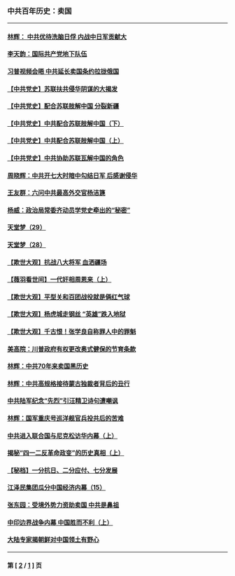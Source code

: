 ### 中共百年历史：卖国
---
#### [林辉： 中共优待洗脑日俘 内战中日军贡献大](../../pages/nf1176117/n13624644.md?04190430) 
#### [李天韵：国际共产党地下队伍](../../pages/nf1176117/n13611808.md?04190430) 
#### [习普视频会晤 中共延长卖国条约拉拢俄国](../../pages/nf1176117/n13060971.md?04190430) 
#### [【中共党史】苏联扶共侵华阴谋的大揭发](../../pages/nf1176117/n13056050.md?04190430) 
#### [【中共党史】配合苏联肢解中国 分裂新疆](../../pages/nf1176117/n13040700.md?04190430) 
#### [【中共党史】中共配合苏联肢解中国（下）](../../pages/nf1176117/n13035660.md?04190430) 
#### [【中共党史】中共配合苏联肢解中国（上）](../../pages/nf1176117/n13030262.md?04190430) 
#### [【中共党史】中共协助苏联瓦解中国的角色](../../pages/nf1176117/n13018109.md?04190430) 
#### [周晓辉：中共开七大时暗中勾结日军 后感谢侵华](../../pages/nf1176117/n12921960.md?04190430) 
#### [王友群：六问中共最高外交官杨洁篪](../../pages/nf1176117/n12836495.md?04190430) 
#### [杨威：政治局常委齐动员学党史牵出的“秘密”](../../pages/nf1176117/n12764642.md?04190430) 
#### [天堂梦（29）](../../pages/nf1176117/n12408465.md?04190430) 
#### [天堂梦（28）](../../pages/nf1176117/n12408309.md?04190430) 
#### [【欺世大观】抗战八大将军 血洒疆场](../../pages/nf1176117/n12357044.md?04190430) 
#### [【薇羽看世间】一代奸相周恩来（上）](../../pages/nf1176117/n12401109.md?04190430) 
#### [【欺世大观】平型关和百团战役就是俩红气球](../../pages/nf1176117/n12359157.md?04190430) 
#### [【欺世大观】杨虎城走钢丝 “英雄”跌入地狱](../../pages/nf1176117/n12358840.md?04190430) 
#### [【欺世大观】千古恨！张学良自称罪人中的罪魁](../../pages/nf1176117/n12358629.md?04190430) 
#### [美高院：川普政府有权更改奥式健保的节育条款](../../pages/nf1176117/n12242171.md?04190430) 
#### [林辉：中共70年来卖国黑历史](../../pages/nf1176117/n11552181.md?04190430) 
#### [林辉：中共高规格接待蒙古独裁者背后的丑行](../../pages/nf1176117/n11225005.md?04190430) 
#### [中共陆军纪念“先烈”引汪精卫诗句遭嘲讽](../../pages/nf1176117/n11153345.md?04190430) 
#### [林辉：国军重庆号巡洋舰官兵投共后的苦难](../../pages/nf1176117/n10997801.md?04190430) 
#### [中共进入联合国与尼克松访华内幕（上）](../../pages/nf1176117/n10138788.md?04190430) 
#### [揭秘“四一二反革命政变”的历史真相（上）](../../pages/nf1176117/n9996650.md?04190430) 
#### [【秘档】一分抗日、二分应付、七分发展](../../pages/nf1176117/n9331484.md?04190430) 
#### [江泽民集团瓜分中国经济内幕（15）](../../pages/nf1176117/n9268584.md?04190430) 
#### [张东园：受境外势力资助卖国 中共是鼻祖](../../pages/nf1176117/n9272480.md?04190430) 
#### [中印边界战争内幕 中国胜而不利（上）](../../pages/nf1176117/n9252458.md?04190430) 
#### [大陆专家揭朝鲜对中国领土有野心](../../pages/nf1176117/n9074056.md?04190430) 

---
#### 第 [ [2](./2.md?04190430) / [1](./1.md?04190430) ] 页
